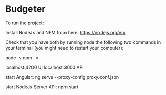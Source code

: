 # Budgeter

To run the project:

Install NodeJs and NPM from here: https://nodejs.org/en/

Check that you have both by running node the following two commands in your terminal (you might need to restart your computer):

node -v
npm -v


localhost:4200 UI
localhost:3000 API


start Angular: 
ng serve --proxy-config proxy.conf.json

start NodeJs Server API:
npm start
